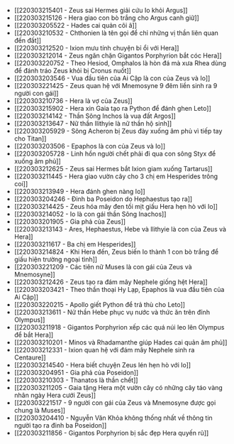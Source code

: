 - [[220303215401 - Zeus sai Hermes giải cứu Io khỏi Argus]]
- [[220303215126 - Hera giao con bò trắng cho Argus canh giữ]]
- [[220303205522 - Hades cai quản cõi â]]
- [[220303210532 - Chthonien là tên gọi để chỉ những vị thần liên quan đến đất]]
- [[220303212520 - Ixion mưu tính chuyện bỉ ổi với Hera]]
- [[220303212014 - Zeus ngăn chặn Gigantos Porphyrion bắt cóc Hera]]
- [[220303220752 - Theo Hesiod, Omphalos là hòn đá mà xưa Rhea dùng để đánh tráo Zeus khỏi bị Cronus nuốt]]
- [[220303203546 - Vua đầu tiên của Ai Cập là con của Zeus và Io]]
- [[220303221425 - Zeus quan hệ với Mnemosyne 9 đêm liền sinh ra 9 người con gái]]
- [[220303210736 - Hera là vợ của Zeus]]
- [[220303215902 - Hera xin Gaia tạo ra Python để đánh ghen Leto]]
- [[220303214142 - Thần Sông Inchos là vua đất Argos]]
- [[220303213647 - Nữ thần Ilithyie là nữ thần hộ sinh]]
- [[220303205929 - Sông Acheron bị Zeus đày xuống âm phủ vì tiếp tay cho Titan]]
- [[220303203506 - Epaphos là con của Zeus và Io]]
- [[220303205728 - Linh hồn người chết phải đi qua con sông Styx để xuống âm phủ]]
- [[220303212625 - Zeus sai Hermes bắt Ixion giam xuống Tartarus]]
- [[220303211445 - Hera giao vườn cây cho 3 chị em Hesperides trông coi]]
- [[220303213949 - Hera đánh ghen nàng Io]]
- [[220303204246 - Đinh ba Poseidon do Hephaestus tạo ra]]
- [[220303214425 - Zeus hóa mây đen tối mịt giấu Hera hẹn hò với Io]]
- [[220303214052 - Io là con gái thần Sông Inachos]]
- [[220303201905 - Gia phả của Zeus]]
- [[220303213143 - Ares, Hephaestus, Hebe và Ilithyie là con của Zeus và Hera]]
- [[220303211617 - Ba chị em Hesperides]]
- [[220303214824 - Khi Hera đến, Zeus biến Io thành 1 con bò trắng để giấu hiện trường ngoại tình]]
- [[220303221209 - Các tiên nữ Muses là con gái của Zeus và Mnemosyne]]
- [[220303212426 - Zeus tạo ra đám mây Nephele giống hệt Hera]]
- [[220303203421 - Theo thần thoại Hy Lạp, Epaphos là vua đầu tiên của Ai Cập]]
- [[220303220215 - Apollo giết Python để trả thù cho Leto]]
- [[220303213611 - Nữ thần Hebe phục vụ nước và thức ăn trên đỉnh Olympus]]
- [[220303211918 - Gigantos Porphyrion xếp các quá núi leo lên Olympus để bắt Hera]]
- [[220303210201 - Minos và Rhadamanthe giúp Hades cai quản âm phủ]]
- [[220303212331 - Ixion quan hệ với đám mây Nephele sinh ra Centaure]]
- [[220303214540 - Hera biết chuyện Zeus lén hẹn hò với Io]]
- [[220303204951 - Gia phả của Poseidon]]
- [[220303210303 - Thanatos là thần chết]]
- [[220303211205 - Gaia tặng Hera một vườn cây có những cây táo vàng nhân ngày Hera cưới Zeus]]
- [[220303221517 - 9 người con gái của Zeus và Mnemosyne được gọi chung là Muses]]
- [[220303204410 - Nguyễn Văn Khỏa không thống nhất về thông tin người tạo ra đinh ba Poseidon]]
- [[220303211856 - Gigantos Porphyrion bị sắc đẹp Hera quyến rũ]]
